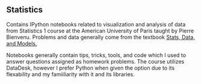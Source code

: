 ## Statistics
Contains IPython notebooks related to visualization and analysis of data from Statistics 1 course at the American University of Paris taught by Pierre Bienvenu. Problems and data generally come from the textbook [Stats, Data, and Models.](https://acwang.files.wordpress.com/2015/08/stats-data-and-models-3rd-edition-richard-d-de-veaux.pdf)

Notebooks generally contain tips, tricks, tools, and code which I used to answer questions assigned as homework problems. The course utilizes DataDesk, however I prefer Python when given the option due to its flexability and my famiiliarity with it and its libraries.
